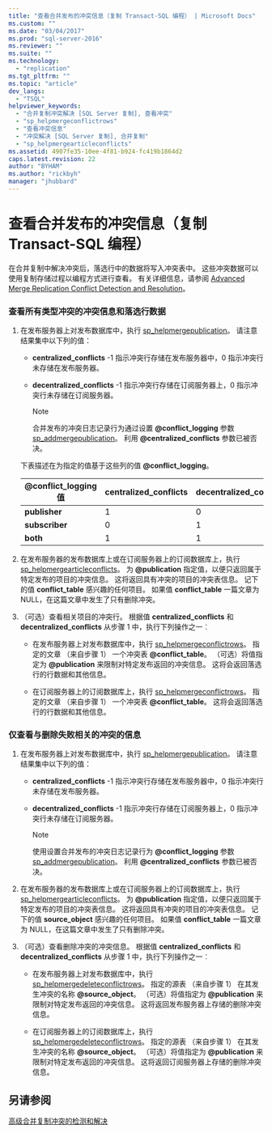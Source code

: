 ```yaml
---
title: "查看合并发布的冲突信息（复制 Transact-SQL 编程） | Microsoft Docs"
ms.custom: ""
ms.date: "03/04/2017"
ms.prod: "sql-server-2016"
ms.reviewer: ""
ms.suite: ""
ms.technology: 
  - "replication"
ms.tgt_pltfrm: ""
ms.topic: "article"
dev_langs: 
  - "TSQL"
helpviewer_keywords: 
  - "合并复制冲突解决 [SQL Server 复制], 查看冲突"
  - "sp_helpmergeconflictrows"
  - "查看冲突信息"
  - "冲突解决 [SQL Server 复制], 合并复制"
  - "sp_helpmergearticleconflicts"
ms.assetid: 4907fe35-10ee-4f81-b924-fc419b1864d2
caps.latest.revision: 22
author: "BYHAM"
ms.author: "rickbyh"
manager: "jhubbard"
---
```

# 查看合并发布的冲突信息（复制 Transact-SQL 编程）
  在合并复制中解决冲突后，落选行中的数据将写入冲突表中。 这些冲突数据可以使用复制存储过程以编程方式进行查看。 有关详细信息，请参阅 [Advanced Merge Replication Conflict Detection and Resolution](../../relational-databases/replication/merge/advanced-merge-replication-conflict-detection-and-resolution.md)。  
  
### 查看所有类型冲突的冲突信息和落选行数据  
  
1.  在发布服务器上对发布数据库中，执行 [sp_helpmergepublication](../../relational-databases/system-stored-procedures/sp-helpmergepublication-transact-sql.md)。 请注意结果集中以下列的值：  
  
    -   **centralized_conflicts** -1 指示冲突行存储在发布服务器中，0 指示冲突行未存储在发布服务器。  
  
    -   **decentralized_conflicts** -1 指示冲突行存储在订阅服务器上，0 指示冲突行未存储在订阅服务器。  
  
        > [!NOTE]  
        >  合并发布的冲突日志记录行为通过设置 **@conflict_logging** 参数 [sp_addmergepublication](../../relational-databases/system-stored-procedures/sp-addmergepublication-transact-sql.md)。 利用 **@centralized_conflicts** 参数已被否决。  
  
     下表描述在为指定的值基于这些列的值 **@conflict_logging**。  
  
    |@conflict_logging 值|centralized_conflicts|decentralized_conflicts|  
    |------------------------------|----------------------------|------------------------------|  
    |**publisher**|1|0|  
    |**subscriber**|0|1|  
    |**both**|1|1|  
  
2.  在发布服务器的发布数据库上或在订阅服务器上的订阅数据库上，执行 [sp_helpmergearticleconflicts](../../relational-databases/system-stored-procedures/sp-helpmergearticleconflicts-transact-sql.md)。 为 **@publication** 指定值，以便只返回属于特定发布的项目的冲突信息。 这将返回具有冲突的项目的冲突表信息。 记下的值 **conflict_table** 感兴趣的任何项目。 如果值 **conflict_table** 一篇文章为 NULL，在这篇文章中发生了只有删除冲突。  
  
3.  （可选）查看相关项目的冲突行。 根据值 **centralized_conflicts** 和 **decentralized_conflicts** 从步骤 1 中，执行下列操作之一︰  
  
    -   在发布服务器上对发布数据库中，执行 [sp_helpmergeconflictrows](../../relational-databases/system-stored-procedures/sp-helpmergeconflictrows-transact-sql.md)。 指定的文章 （来自步骤 1） 一个冲突表 **@conflict_table**。 （可选）将值指定为 **@publication** 来限制对特定发布返回的冲突信息。 这将会返回落选行的行数据和其他信息。  
  
    -   在订阅服务器上的订阅数据库上，执行 [sp_helpmergeconflictrows](../../relational-databases/system-stored-procedures/sp-helpmergeconflictrows-transact-sql.md)。 指定的文章 （来自步骤 1） 一个冲突表 **@conflict_table**。 这将会返回落选行的行数据和其他信息。  
  
### 仅查看与删除失败相关的冲突的信息  
  
1.  在发布服务器上对发布数据库中，执行 [sp_helpmergepublication](../../relational-databases/system-stored-procedures/sp-helpmergepublication-transact-sql.md)。 请注意结果集中以下列的值：  
  
    -   **centralized_conflicts** -1 指示冲突行存储在发布服务器中，0 指示冲突行未存储在发布服务器。  
  
    -   **decentralized_conflicts** -1 指示冲突行存储在订阅服务器上，0 指示冲突行未存储在订阅服务器。  
  
        > [!NOTE]  
        >  使用设置合并发布的冲突日志记录行为 **@conflict_logging** 参数 [sp_addmergepublication](../../relational-databases/system-stored-procedures/sp-addmergepublication-transact-sql.md)。 利用 **@centralized_conflicts** 参数已被否决。  
  
2.  在发布服务器的发布数据库上或在订阅服务器上的订阅数据库上，执行 [sp_helpmergearticleconflicts](../../relational-databases/system-stored-procedures/sp-helpmergearticleconflicts-transact-sql.md)。 为 **@publication** 指定值，以便只返回属于特定发布的项目的冲突表信息。 这将返回具有冲突的项目的冲突表信息。 记下的值 **source_object** 感兴趣的任何项目。 如果值 **conflict_table** 一篇文章为 NULL，在这篇文章中发生了只有删除冲突。  
  
3.  （可选）查看删除冲突的冲突信息。 根据值 **centralized_conflicts** 和 **decentralized_conflicts** 从步骤 1 中，执行下列操作之一︰  
  
    -   在发布服务器上对发布数据库中，执行 [sp_helpmergedeleteconflictrows](../../relational-databases/system-stored-procedures/sp-helpmergedeleteconflictrows-transact-sql.md)。 指定的源表 （来自步骤 1） 在其发生冲突的名称 **@source_object**。 （可选）将值指定为 **@publication** 来限制对特定发布返回的冲突信息。 这将返回发布服务器上存储的删除冲突信息。  
  
    -   在订阅服务器上的订阅数据库上，执行 [sp_helpmergedeleteconflictrows](../../relational-databases/system-stored-procedures/sp-helpmergedeleteconflictrows-transact-sql.md)。 指定的源表 （来自步骤 1） 在其发生冲突的名称 **@source_object**。 （可选）将值指定为 **@publication** 来限制对特定发布返回的冲突信息。 这将返回订阅服务器上存储的删除冲突信息。  
  
## 另请参阅  
 [高级合并复制冲突的检测和解决](../../relational-databases/replication/merge/advanced-merge-replication-conflict-detection-and-resolution.md)  
  
  